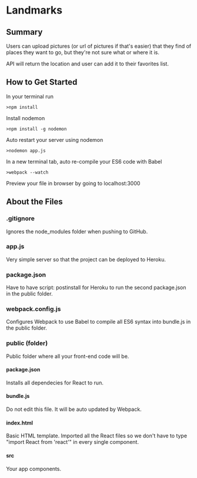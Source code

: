 # Landmarks

## Summary ##
  Users can upload pictures (or url of pictures if that's easier) that they find of places they want to go, but they're not sure what or where it is.

  API will return the location and user can add it to their favorites list.

## How to Get Started ##
  In your terminal run
  ```
  >npm install
  ```
  Install nodemon
  ```
  >npm install -g nodemon
  ```

  Auto restart your server using nodemon
  ```
  >nodemon app.js
  ```

  In a new terminal tab, auto re-compile your ES6 code with Babel
  ```
  >webpack --watch
  ```

  Preview your file in browser by going to localhost:3000


## About the Files ##

### .gitignore ###
Ignores the node_modules folder when pushing to GitHub.

### app.js ###
Very simple server so that the project can be deployed to Heroku.

### package.json ###
Have to have script: postinstall for Heroku to run the second package.json in the public folder.

### webpack.config.js ###
Configures Webpack to use Babel to compile all ES6 syntax into bundle.js in the public folder.


### public (folder) ###
Public folder where all your front-end code will be.

#### package.json ####
Installs all dependecies for React to run.

#### bundle.js ####
Do not edit this file. It will be auto updated by Webpack.

#### index.html ####
Basic HTML template. Imported all the React files so we don't have to type "import React from 'react'" in every single component.

#### src ####
Your app components.


